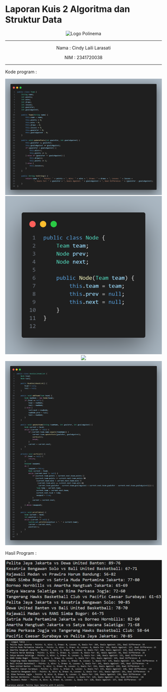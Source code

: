 # Laporan Kuis 2 Algoritma dan Struktur Data
<p align="center">
   <img src="https://static.wikia.nocookie.net/logopedia/images/8/8a/Politeknik_Negeri_Malang.png/revision/latest?cb=20190922202558 " alt="Logo Polinema" width="30%"> 
</p>
<hr>
<p align="center">Nama : Cindy Laili Larasati</p>
<p align="center">NIM : 2341720038</p>
<hr>
<p>Kode program :</p>
<p align="center">
    <img src="Gambar/TeamClass.png">
    <img src="Gambar/NodeClass.png">
    <img src="Gambar/LeagueTable.png">
    <img src="Gambar/DLLClass.png">
</p>
<p>Hasil Program :</p>
<p align="center">
    <img src="Gambar/Hasil1.png">
    <img src="Gambar/Hasil2.png">
</p>